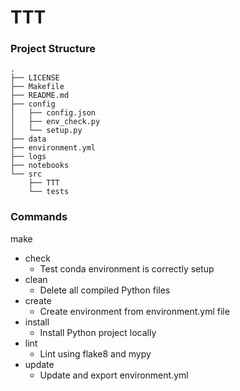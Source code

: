 # TTT



### Project Structure

```
.
├── LICENSE
├── Makefile
├── README.md
├── config
│   ├── config.json
│   ├── env_check.py
│   └── setup.py
├── data
├── environment.yml
├── logs
├── notebooks
└── src
    ├── TTT
    └── tests
```


### Commands

make 
 - check  
    - Test conda environment is correctly setup
 - clean
    - Delete all compiled Python files
 - create
    - Create environment from environment.yml file
 - install
    - Install Python project locally
 - lint
    - Lint using flake8 and mypy
 - update
    - Update and export environment.yml
